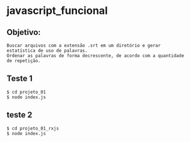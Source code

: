 # javascript_funcional

## Objetivo:
```
Buscar arquivos com a extensão .srt em um diretório e gerar estatística de uso de palavras.
Ordenar as palavras de forma decrescente, de acordo com a quantidade de repetição.
```

## Teste 1

```
$ cd projeto_01
$ node index.js
```

## teste 2

```
$ cd projeto_01_rxjs
$ node index.js
```
